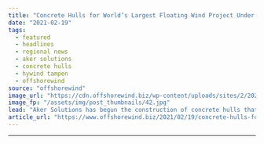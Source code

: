```yaml
---
title: "Concrete Hulls for World’s Largest Floating Wind Project Under Construction"
date: "2021-02-19"
tags: 
  - featured
  - headlines
  - regional news
  - aker solutions
  - concrete hulls
  - hywind tampen
  - offshorewind
source: "offshorewind"
image_url: "https://cdn.offshorewind.biz/wp-content/uploads/sites/2/2021/02/19153003/Aker-Begins-Building-Concrete-Hulls-for-Worlds-Largest-Floating-Wind-Project.jpg"
image_fp: "/assets/img/post_thumbnails/42.jpg"
lead: "Aker Solutions has begun the construction of concrete hulls that will carry the turbines"
article_url: "https://www.offshorewind.biz/2021/02/19/concrete-hulls-for-worlds-largest-floating-wind-project-under-construction/"
---
```


---
